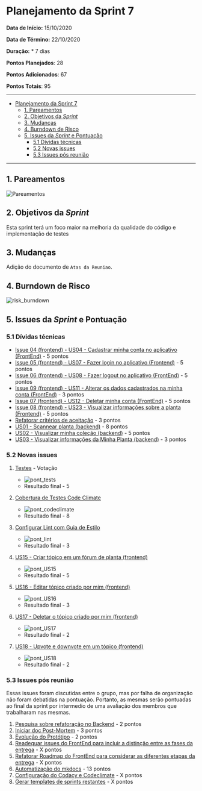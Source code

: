 # Planejamento da Sprint 7

**Data de Início:** 15/10/2020  

**Data de Término:** 22/10/2020

**Duração:** * 7 dias

**Pontos Planejados**: 28

**Pontos Adicionados**: 67

**Pontos Totais**: 95

-------

- [Planejamento da Sprint 7](#planejamento-da-sprint-7)
  - [1. Pareamentos](#1-pareamentos)
  - [2. Objetivos da _Sprint_](#2-objetivos-da-sprint)
  - [3. Mudanças](#3-mudanças)
  - [4. Burndown de Risco](#4-burndown-de-risco)
  - [5. Issues da _Sprint_ e Pontuação](#5-issues-da-sprint-e-pontuação)
    - [5.1 Dívidas técnicas](#51-dívidas-técnicas)
    - [5.2 Novas issues](#52-novas-issues)
    - [5.3 Issues pós reunião](#53-issues-pós-reunião)

-------

## 1. Pareamentos

![Pareamentos](img/pairings.png)

## 2. Objetivos da _Sprint_

Esta sprint terá um foco maior na melhoria da qualidade do código e implementação de testes

## 3. Mudanças

Adição do documento de `Atas da Reuniao`.

## 4. Burndown de Risco

![risk_burndown](img/risk_burndown.jpg)

## 5. Issues da _Sprint_ e Pontuação

### 5.1 Dívidas técnicas

- [Issue 04 (frontend) - US04 - Cadastrar minha conta no aplicativo (FrontEnd)](https://github.com/fga-eps-mds/2020.1-Grupo2-FrontEnd/issues/4) - 5 pontos
- [Issue 05 (frontend) - US07 - Fazer login no aplicativo (Frontend)](https://github.com/fga-eps-mds/2020.1-Grupo2-FrontEnd/issues/5) - 5 pontos
- [Issue 06 (frontend) - US08 - Fazer logout no aplicativo (FrontEnd)](https://github.com/fga-eps-mds/2020.1-Grupo2-FrontEnd/issues/6) - 5 pontos
- [Issue 09 (frontend) - US11 - Alterar os dados cadastrados na minha conta (FrontEnd)](https://github.com/fga-eps-mds/2020.1-Grupo2-BackEnd/issues/9) - 3 pontos
- [Issue 07 (frontend) - US12 - Deletar minha conta (FrontEnd)](https://github.com/fga-eps-mds/2020.1-Grupo2-FrontEnd/issues/7) - 5 pontos
- [Issue 08 (frontend) - US23 - Visualizar informações sobre a planta (Frontend)](https://github.com/fga-eps-mds/2020.1-Grupo2-FrontEnd/issues/8) - 5 pontos
- [Refatorar critérios de aceitação](https://github.com/fga-eps-mds/2020.1-Grupo2-wiki/issues/96) - 3 pontos
- [US01 - Scannear planta (backend)](https://github.com/fga-eps-mds/2020.1-Grupo2-BackEnd/issues/83) - 8 pontos
- [US02 - Visualizar minha coleção (backend)](https://github.com/fga-eps-mds/2020.1-Grupo2-BackEnd/issues/84) - 5 pontos
- [US03 - Visualizar informações da Minha Planta (backend)](https://github.com/fga-eps-mds/2020.1-Grupo2-BackEnd/issues/85) - 3 pontos

### 5.2 Novas issues

1. [Testes](https://github.com/fga-eps-mds/2020.1-GaiaDex-BackEnd/issues/113) - Votação

    - ![pont_tests](img/pont_tests.png)
    - Resultado final - 5

2. [Cobertura de Testes Code Climate](https://github.com/fga-eps-mds/2020.1-GaiaDex-wiki/issues/100)

    - ![pont_codeclimate](img/pont_codeclimate.png)
    - Resultado final - 8

3. [Configurar Lint com Guia de Estilo](https://github.com/fga-eps-mds/2020.1-GaiaDex-FrontEnd/issues/101)

    - ![pont_lint](img/pont_lint.png)
    - Resultado final - 3

4. [US15 - Criar tópico em um fórum de planta (frontend)](https://github.com/fga-eps-mds/2020.1-GaiaDex-FrontEnd/issues/85)

    - ![pont_US15](img/pont_us15.png)
    - Resultado final - 5

5. [US16 - Editar tópico criado por mim (frontend)](https://github.com/fga-eps-mds/2020.1-GaiaDex-FrontEnd/issues/86)

    - ![pont_US16](img/pont_us16.png)
    - Resultado final - 3

6. [US17 - Deletar o tópico criado por mim (frontend)](https://github.com/fga-eps-mds/2020.1-GaiaDex-FrontEnd/issues/87)

    - ![pont_US17](img/pont_us17.png)
    - Resultado final - 2

7. [US18 - Upvote e downvote em um tópico (frontend)](https://github.com/fga-eps-mds/2020.1-GaiaDex-FrontEnd/issues/88)

    - ![pont_US18](img/pont_us18.png)
    - Resultado final - 2

### 5.3 Issues pós reunião

Essas issues foram discutidas entre o grupo, mas por falha de organização não foram debatidas na pontuação. Portanto, as mesmas serão pontuadas ao final da sprint por intermedio de uma avaliação dos membros que trabalharam nas mesmas.

1. [Pesquisa sobre refatoração no Backend](https://github.com/fga-eps-mds/2020.1-GaiaDex-wiki/issues/102) - 2 pontos
2. [Iniciar doc Post-Mortem](https://github.com/fga-eps-mds/2020.1-GaiaDex-wiki/issues/103) - 3 pontos
3. [Evolução do Protótipo](https://github.com/fga-eps-mds/2020.1-GaiaDex-wiki/issues/104) - 2 pontos
4. [Readequar issues do FrontEnd para incluir a distinção entre as fases da entrega](https://github.com/fga-eps-mds/2020.1-GaiaDex-wiki/issues/105) - X pontos
5. [Refatorar Roadmap do FrontEnd para considerar as diferentes etapas da entrega](https://github.com/fga-eps-mds/2020.1-GaiaDex-wiki/issues/106) - X pontos
6. [Automatização do mkdocs](https://github.com/fga-eps-mds/2020.1-GaiaDex-wiki/issues/108) - 13 pontos
7. [Configuração do Codacy e Codeclimate](https://github.com/fga-eps-mds/2020.1-GaiaDex-wiki/issues/109) - X pontos
8. [Gerar templates de sprints restantes](https://github.com/fga-eps-mds/2020.1-GaiaDex-wiki/issues/112) - X pontos
